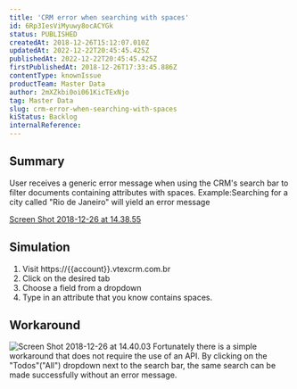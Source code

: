 ```yaml
---
title: 'CRM error when searching with spaces'
id: 6Rp3IesViMyuwy8ocACYGk
status: PUBLISHED
createdAt: 2018-12-26T15:12:07.010Z
updatedAt: 2022-12-22T20:45:45.425Z
publishedAt: 2022-12-22T20:45:45.425Z
firstPublishedAt: 2018-12-26T17:33:45.886Z
contentType: knownIssue
productTeam: Master Data
author: 2mXZkbi0oi061KicTExNjo
tag: Master Data
slug: crm-error-when-searching-with-spaces
kiStatus: Backlog
internalReference: 
---
```


## Summary

User receives a generic error message when using the CRM's search bar to filter documents containing attributes with spaces. Example:Searching for a city called "Rio de Janeiro" will yield an error message

[Screen Shot 2018-12-26 at 14.38.55](//images.ctfassets.net/alneenqid6w5/6kN77jtFDOKME8UiW0acW8/e3bc9a3bcb750f30067f11befdd78fcb/Screen_Shot_2018-12-26_at_14.38.55.png)

## Simulation

1.  Visit https://{{account}}.vtexcrm.com.br
2.  Click on the desired tab
3.  Choose a field from a dropdown
4.  Type in an attribute that you know contains spaces.

## Workaround

![Screen Shot 2018-12-26 at 14.40.03](//images.ctfassets.net/alneenqid6w5/1LUggCuWywGosGoCOgKE2g/426a9dbd86c26f15a9db06cadb88ec46/Screen_Shot_2018-12-26_at_14.40.03.png)
Fortunately there is a simple workaround that does not require the use of an API.  By clicking on the "Todos"("All") dropdown next to the search bar, the same search can be made successfully without an error message.

